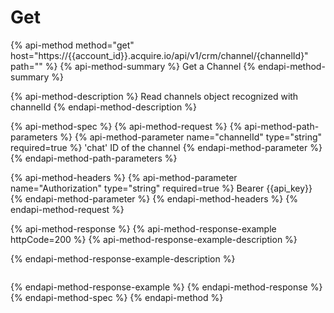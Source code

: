 # Get

{% api-method method="get" host="https://{{account\_id}}.acquire.io/api/v1/crm/channel/{channelId}" path="" %}
{% api-method-summary %}
Get a Channel
{% endapi-method-summary %}

{% api-method-description %}
Read channels object recognized with channelId
{% endapi-method-description %}

{% api-method-spec %}
{% api-method-request %}
{% api-method-path-parameters %}
{% api-method-parameter name="channelId" type="string" required=true %}
 'chat' ID of the channel
{% endapi-method-parameter %}
{% endapi-method-path-parameters %}

{% api-method-headers %}
{% api-method-parameter name="Authorization" type="string" required=true %}
Bearer {{api\_key}}
{% endapi-method-parameter %}
{% endapi-method-headers %}
{% endapi-method-request %}

{% api-method-response %}
{% api-method-response-example httpCode=200 %}
{% api-method-response-example-description %}

{% endapi-method-response-example-description %}

```

```
{% endapi-method-response-example %}
{% endapi-method-response %}
{% endapi-method-spec %}
{% endapi-method %}

